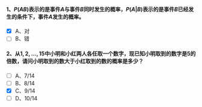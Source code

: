 #### 1、$P(AB)$表示的是事件$A$与事件$B$同时发生的概率，$P(A|B)$表示的是事件$B$已经发生的条件下，事件$A$发生的概率。
- [x] A、对
- [ ] B、错

#### 2、从$1,2,...,15$中小明和小红两人各任取一个数字，现已知小明取到的数字是$5$的倍数，请问小明取到的数大于小红取到的数的概率是多少？
- [ ] A、7/14
- [ ] B、8/14
- [x] C、9/14
- [ ] D、10/14